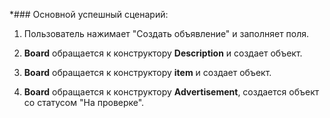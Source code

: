 *### Основной успешный сценарий:
1. Пользователь нажимает "Создать объявление" и заполняет поля.

2. **Board** обращается к конструктору **Description** и создает объект.

3. **Board** обращается к конструктору **item** и создает объект.

4. **Board** обращается к конструктору **Advertisement**, создается объект со статусом "На проверке".
